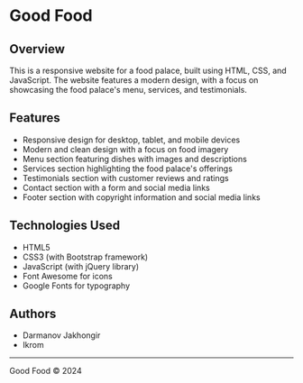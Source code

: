 # Good Food

## Overview

This is a responsive website for a food palace, built using HTML, CSS, and JavaScript. The website features a modern design, with a focus on showcasing the food palace's menu, services, and testimonials.

## Features

- Responsive design for desktop, tablet, and mobile devices
- Modern and clean design with a focus on food imagery
- Menu section featuring dishes with images and descriptions
- Services section highlighting the food palace's offerings
- Testimonials section with customer reviews and ratings
- Contact section with a form and social media links
- Footer section with copyright information and social media links

## Technologies Used

- HTML5
- CSS3 (with Bootstrap framework)
- JavaScript (with jQuery library)
- Font Awesome for icons
- Google Fonts for typography

## Authors

- Darmanov Jakhongir
- Ikrom

---

Good Food © 2024
